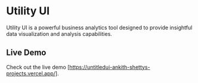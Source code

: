# Utility UI

Utility UI is a powerful business analytics tool designed to provide insightful data visualization and analysis capabilities.


## Live Demo

Check out the live demo [https://untitledui-ankith-shettys-projects.vercel.app/].
